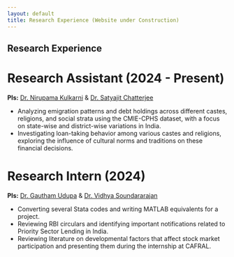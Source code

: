 ```yaml
---
layout: default
title: Research Experience (Website under Construction)
---
```

## Research Experience

#  Research Assistant (2024 - Present)
**PIs:** [Dr. Nirupama Kulkarni]([https://punarjitroyc.weebly.com](https://www.nirupamakulkarni.com)) & [Dr. Satyajit Chatterjee](https://sites.google.com/site/chatterjeesatyajit/home)

- Analyzing emigration patterns and debt holdings across different castes, religions, and social strata using the CMIE-CPHS dataset, with a focus on state-wise and district-wise variations in India.
- Investigating loan-taking behavior among various castes and religions, exploring the influence of cultural norms and traditions on these financial decisions.

#  Research Intern (2024)
**PIs:** [Dr. Gautham Udupa](https://sites.google.com/view/gauthamudupa/home/) & [Dr. Vidhya Soundararajan](https://www.vidhyasrajan.com)
- Converting several Stata codes and writing MATLAB equivalents for a project.
- Reviewing RBI circulars and identifying important notifications related to Priority Sector Lending in India.
- Reviewing literature on developmental factors that affect stock market participation and presenting them during the internship at CAFRAL.
